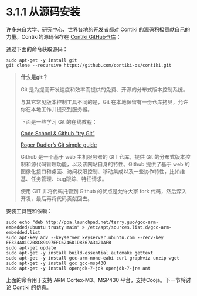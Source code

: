 # 3.1.1 从源码安装

许多来自大学、研究中心、世界各地的开发者都对 Contiki 的源码积极贡献自己的力量。Contiki的源码保存在 [Contiki GitHub仓库](https://github.com/contiki-os/contiki)：

通过下面的命令获取源码：

```text
sudo apt-get -y install git
git clone --recursive https://github.com/contiki-os/contiki.git
```

> **什么是git？**
>
> Git 是为提高开发速度和效率而提供的免费、开源的分布式版本控制系统。
>
> 与其它常见版本控制工具不同的是，Git 在本地保留有一份仓库拷贝，允许你在本地工作并提交到服务器。
>
> 下面是一些学习 Git 的在线教程：
>
> [Code School & Github “try Git”](https://try.github.io/levels/1/challenges/1)
>
> [Roger Dudler’s Git simple guide](http://rogerdudler.github.io/git-guide/)
>
> Github 是一个基于 web 主机服务器的 GIT 仓库，提供 Git 的分布式版本控制和源代码管理功能，以及该网站自身的特性。Github 提供了基于 web 的图像化接口和桌面、访问权限控制、移动集成以及一些协作特性，比如维基、任务管理、bug跟踪、特征请求。
>
> 使用 GIT 并将代码托管到 Github 的优点是允许大家 fork 代码，然后深入开发，最后再将代码贡献回去。

安装工具链和依赖：

```text
sudo echo "deb http://ppa.launchpad.net/terry.guo/gcc-arm-embedded/ubuntu trusty main" > /etc/apt/sources.list.d/gcc-arm-embedded.list
sudo apt-key adv --keyserver keyserver.ubuntu.com --recv-key FE324A81C208C89497EFC6246D1D8367A3421AFB
sudo apt-get update
sudo apt-get -y install build-essential automake gettext
sudo apt-get -y install gcc-arm-none-eabi curl graphviz unzip wget
sudo apt-get -y install gcc gcc-msp430
sudo apt-get -y install openjdk-7-jdk openjdk-7-jre ant
```

上面的命令用于支持 ARM Cortex-M3、MSP430 平台，支持Cooja。下一节将讨论 Contiki 的仿真。

